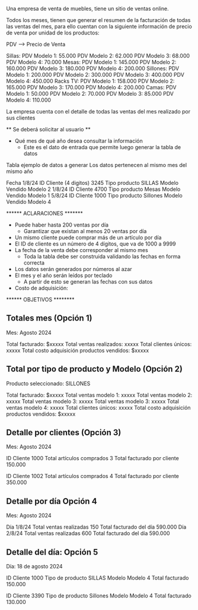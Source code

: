 Una empresa de venta de muebles, tiene un sitio de ventas online.

Todos los meses, tienen que generar el resumen de la facturación de todas las ventas del mes, para ello cuentan con la siguiente información de precio de venta por unidad de los productos:


PDV --> Precio de Venta

  Sillas:
   PDV Modelo 1: 55.000
   PDV Modelo 2: 62.000
   PDV Modelo 3: 68.000
   PDV Modelo 4: 70.000
 Mesas:
   PDV Modelo 1: 145.000
   PDV Modelo 2: 160.000
   PDV Modelo 3: 180.000
   PDV Modelo 4: 200.000
 Sillones:
   PDV Modelo 1: 200.000
   PDV Modelo 2: 300.000
   PDV Modelo 3: 400.000
   PDV Modelo 4: 450.000
 Racks TV:
   PDV Modelo 1: 158.000
   PDV Modelo 2: 165.000
   PDV Modelo 3: 170.000
   PDV Modelo 4: 200.000
 Camas:
   PDV Modelo 1: 50.000
   PDV Modelo 2: 70.000
   PDV Modelo 3: 85.000
   PDV Modelo 4: 110.000
 
 La empresa cuenta con el detalle de todas las ventas del mes realizado por sus clientes

 ** Se deberá solicitar al usuario **
   - Qué mes de qué año desea consultar la información
      - Este es el dato de entrada que permite luego generar la tabla de datos

 Tabla ejemplo de datos a generar
   Los datos pertenecen al mismo mes del mismo año

 Fecha
   1/8/24
       ID Cliente (4 digitos)
           3245
       Tipo producto
           SILLAS
       Modelo Vendido
           Modelo 2
   1/8/24
       ID Cliente 
           4700
       Tipo producto
           Mesas
       Modelo Vendido
           Modelo 1
   5/8/24
       ID Cliente
           1000
       Tipo producto
           Sillones
       Modelo Vendido
           Modelo 4
 

 ****** ACLARACIONES *******
 
   - Puede haber hasta 200 ventas por día 
       - Garantizar que existan al menos 20 ventas por día
   - Un mismo cliente puede comprar más de un artículo por día
   - El ID de cliente es un número de 4 dígitos, que va de 1000 a 9999
   - La fecha de la venta debe corresponder al mismo mes
       - Toda la tabla debe ser construida validando las fechas en forma correcta
   - Los datos serán generados por números al azar
   - El mes y el año serán leídos por teclado
       - A partir de esto se generan las fechas con sus datos
   - Costo de adquisición:
       
 

 ****** OBJETIVOS ********

 ## Totales mes (Opción 1)
 Mes: Agosto 2024
 
  Total facturado: $xxxxx
  Total ventas realizados: xxxxx
  Total clientes únicos: xxxxx
  Total costo adquisición productos vendidos: $xxxxx

 ## Total por tipo de producto y Modelo (Opción 2) 
  Producto seleccionado: SILLONES
  
  Total facturado: $xxxxx
    Total ventas modelo 1: xxxxx
    Total ventas modelo 2: xxxxx
    Total ventas modelo 3: xxxxx
    Total ventas modelo 3: xxxxx
    Total ventas modelo 4: xxxxx
  Total clientes únicos: xxxxx
  Total costo adquisición productos vendidos: $xxxxx

 ## Detalle por clientes (Opción 3)
 Mes: Agosto 2024

   ID Cliente
       1000
   Total artículos comprados
       3
   Total facturado por cliente
       150.000

   ID Cliente
       1002
   Total artículos comprados
       4
   Total facturado por cliente
       350.000
 

 ## Detalle por día Opción 4

 Mes: Agosto 2024

   Día
       1/8/24
   Total ventas realizadas
       150
   Total facturado del día
       590.000
   Día 
       2/8/24
   Total ventas realizadas
       600
   Total facturado del día
       590.000


 ## Detalle del día: Opción 5

 Día: 18 de agosto 2024

   ID Cliente
       1000
   Tipo de producto
       SILLAS
   Modelo
       Modelo 4
   Total facturado
       150.000

   ID Cliente
       3390
   Tipo de producto
       Sillones
   Modelo
       Modelo 4
   Total facturado
       130.000

